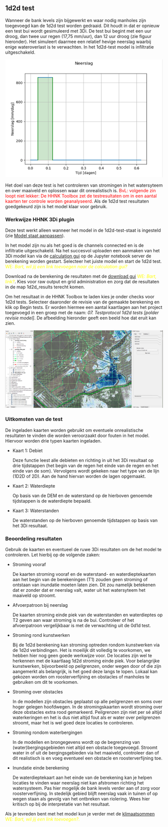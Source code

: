 ## **1d2d test**
Wanneer de bank levels zijn bijgewerkt en waar nodig manholes zijn toegevoegd kan de 1d2d test worden gedraaid. Dit houdt in dat er opnieuw een test bui wordt gesimuleerd met 3Di.  De test bui begint met een uur droog, dan twee uur regen (17,75 mm/uur), dan 12 uur droog (zie figuur hieronder). Het simuleert daarmee een relatief hevige neerslag waarbij enige wateroverlast is te verwachten. In het 1d2d-test model is infiltratie uitgeschakeld.

![Alt text](../../../images/2_werkwijze_bwn/e_model_controleren_verbeteren/6_1d2d_test/1d2d_toets_bui.PNG)

Het doel van deze test is het controleren van stromingen in het watersyteem en over maaiveld en oplossen waar dit onrealistisch is. <span style="color:red"> BvL: volgende zin loopt niet lekker: De HHNK Toolbox zet de testresultaten om in een aantal kaarten ter controle worden geanalyseerd. </span> Als de 1d2d test resultaten goedgekeurd zijn is het model klaar voor gebruik.


### **Werkwijze HHNK 3Di plugin**
Deze test werkt alleen wanneer het model in de 1d2d-test-staat is ingesteld (zie [Model staat aanpassen](../../4_gebruik_plugin/c_modelstaat_aanpassen.md)).

In het model zijn nu als het goed is de channels connected en is de infiltratie uitgeschakeld. Na het succesvol uploaden een aanmaken van het 3Di model kan via de [calculation gui](../../4_gebruik_plugin/d_berekeningen_uitvoeren.md) op de Jupyter notebook server de berekening worden gestart. Selecteer het juiste model en start de 1d2d test. <span style="color:yellow"> WE: *Bart, wil jij een link toevoegen naar de calculation gui?*</span> 

Download na de berekening de resultaten met de [download gui](../../4_gebruik_plugin/e_downloaden_resultaten.md) <span style="color:yellow"> WE: *Bart, link?*</span>. Kies voor raw output en grid administration en zorg dat de resultaten in de map 1d2d_results terecht komen. 
 
Om het resultaat in de HHNK Toolbox te laden kies je onder checks voor 1d2d tests. Selecteer daaronder de revisie van de gemaakte berekening en klik op Begin tests. Er worden hiermee een aantal kaartlagen aan het project toegevoegd in een groep met de naam: *07. Testprotocol 1d2d tests [polder revisie model]*. De afbeelding hieronder geeft een beeld hoe dat eruit kan zien.

![Alt text](../../../images/2_werkwijze_bwn/e_model_controleren_verbeteren/6_1d2d_test/1d2d-test-resultaat.PNG)

### **Uitkomsten van de test**
De ingeladen kaarten  worden gebruikt om eventuele onrealistische resultaten te vinden die worden veroorzaakt door fouten in het model. Hiervoor worden drie typen kaarten ingeladen. 

* Kaart 1: Debiet

  Deze functie leest alle debieten en richting in uit het 3Di resultaat op drie tijdstappen (het begin van de regen het einde van de regen en het einde van de som). Vervolgens wordt gekeken naar het type van de lijn (1D2D of 2D). Aan de hand hiervan worden de lagen opgemaakt.

* Kaart 2: Waterdiepte

  Op basis van de DEM en de waterstand op de hierboven genoemde tijdstappen is de waterdiepte bepaald.  
  
* Kaart 3: Waterstanden 

  De waterstanden op de hierboven genoemde tijdstappen op basis van het 3Di resultaat. 

### **Beoordeling resultaten**
Gebruik de kaarten en eventueel de ruwe 3Di resultaten om de het model te controleren. Let hierbij op de volgende zaken:

* Stroming vooraf

  De kaarten stroming vooraf en de waterstand- en waterdieptekaarten aan het begin van de berekeningen (T1) zouden geen stroming of ontstaan van inundatie moeten laten zien. Dit zou namelijk betekenen dat er zonder dat er neerslag valt, water uit het watersyteem het maaiveld op stroomt.

* Afvoerpatroon bij neerslag

  De kaarten stroming einde piek van de waterstanden en waterdieptes op T2 geven aan waar stroming is na de bui. Controleer of het afvoerpatroon vergelijkbaar is met de verwachting uit de 0d1d test. 

* Stroming rond kunstwerken

  Bij de 1d2d berekening kan stroming optreden rondom kunstwerken via de 1d2d verbindingen. Het is moeilijk dit volledig te voorkomen, we hebben hier nog geen goede werkwijze voor. De locaties zijn wel te herkennen met de kaartlaag 1d2d stroming einde piek. Voor belangrijke kunstwerken, bijvoorbeeld op peilgrenzen, onder wegen door of die zijn aangemerkt als belangrijk, is het goed deze langs te lopen. Lokaal kan gekozen worden om roosterverfijning en obstacles of manholes te gebruiken om dit te voorkomen.

* Stroming over obstacles

  In de modellen zijn obstacles geplaatst op alle peilgrenzen en soms over hoger gelegen hoofdwegen. In de stromingskaarten wordt stroming over deze obstacles extra rood gemarkeerd. Peilgrenzen zijn niet per sé altijd waterkeringen en het is dus niet altijd fout als er water over peilgrenzen stroomt, maar het is wel goed deze locaties te controleren. 
 
* Stroming rondom waterbergingen

  In de modellen en brongegevens wordt op de begrenzing van (water)bergingsgebieden niet altijd een obstacle toegevoegd. Stroomt water in of uit de bergingsgebieden via het maaiveld, controleer dan of dit realistisch is en voeg eventueel een obstacle en roosterverfijning toe.
 
* Inundatie einde berekening
  
  De waterdieptekaart aan het einde van de berekening kan je helpen locaties te vinden waar neerslag niet kan afstromen richting het watersysteem. Pas hier mogelijk de bank levels verder aan of zorg voor roosterverfijning. In stedelijk gebied blijft neerslag vaak in tuinen of op wegen staan als gevolg van het ontbreken van riolering. Wees hier kritisch op bij de interpretatie van het resultaat.

Als je tevreden bent met het model kun je verder met de [klimaatsommen]() <span style="color:yellow"> WE: *Bart, wil jij een link toevoegen?*.  



